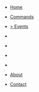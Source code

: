 * [Home](./)

* [Commands](./commands/index)
* [> Events](./events/index)

* []()
* []()
* []()
* []()


* [About](./info/about/index)
* [Contact](./info/contact/index)